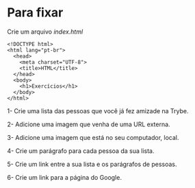 # Para fixar

Crie um arquivo _index.html_ 

```
<!DOCTYPE html>
<html lang="pt-br">
  <head>
    <meta charset="UTF-8">
    <title>HTML</title>
  </head>
  <body>
    <h1>Exercícios</h1>
  </body>
</html>
```
1- Crie uma lista das pessoas que você já fez amizade na Trybe.

2- Adicione uma imagem que venha de uma URL externa.

3- Adicione uma imagem que está no seu computador, local.

4- Crie um parágrafo para cada pessoa da sua lista.

5- Crie um link entre a sua lista e os parágrafos de pessoas.

6- Crie um link para a página do Google.